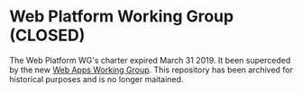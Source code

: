 # Web Platform Working Group (CLOSED)
The Web Platform WG's charter expired March 31 2019. It been superceded by the new [Web Apps Working Group](http://github.com/w3c/WebAppsWG). This repository has been archived for historical purposes and is no longer maitained.
